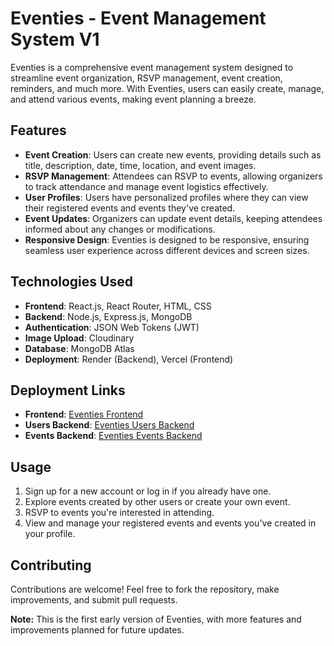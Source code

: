 # Eventies - Event Management System V1

Eventies is a comprehensive event management system designed to streamline event organization, RSVP management, event creation, reminders, and much more. With Eventies, users can easily create, manage, and attend various events, making event planning a breeze.

## Features

- **Event Creation**: Users can create new events, providing details such as title, description, date, time, location, and event images.
- **RSVP Management**: Attendees can RSVP to events, allowing organizers to track attendance and manage event logistics effectively.
- **User Profiles**: Users have personalized profiles where they can view their registered events and events they've created.
- **Event Updates**: Organizers can update event details, keeping attendees informed about any changes or modifications.
- **Responsive Design**: Eventies is designed to be responsive, ensuring seamless user experience across different devices and screen sizes.

## Technologies Used

- **Frontend**: React.js, React Router, HTML, CSS
- **Backend**: Node.js, Express.js, MongoDB
- **Authentication**: JSON Web Tokens (JWT)
- **Image Upload**: Cloudinary
- **Database**: MongoDB Atlas
- **Deployment**: Render (Backend), Vercel (Frontend)

## Deployment Links

- **Frontend**: [Eventies Frontend](https://event-management-system-kappa.vercel.app/)
- **Users Backend**: [Eventies Users Backend](https://event-management-system-ptoj.onrender.com/api/users)
- **Events Backend**: [Eventies Events Backend](https://event-management-system-ptoj.onrender.com/api/events)

## Usage

1. Sign up for a new account or log in if you already have one.
2. Explore events created by other users or create your own event.
3. RSVP to events you're interested in attending.
4. View and manage your registered events and events you've created in your profile.

## Contributing

Contributions are welcome! Feel free to fork the repository, make improvements, and submit pull requests.

**Note:** This is the first early version of Eventies, with more features and improvements planned for future updates.

